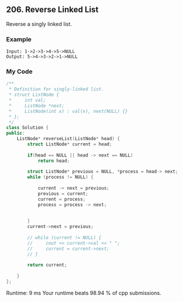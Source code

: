 ## 206. Reverse Linked List

Reverse a singly linked list.

### Example
```
Input: 1->2->3->4->5->NULL
Output: 5->4->3->2->1->NULL
```

### My Code
```c++
/**
 * Definition for singly-linked list.
 * struct ListNode {
 *     int val;
 *     ListNode *next;
 *     ListNode(int x) : val(x), next(NULL) {}
 * };
 */
class Solution {
public:
    ListNode* reverseList(ListNode* head) {
        struct ListNode* current = head;
        
        if(head == NULL || head -> next == NULL)
            return head;
        
        struct ListNode* previous = NULL, *process = head-> next;
        while (process != NULL) {
            
            current -> next = previous;
            previous = current;
            current = process;
            process = process -> next;
            
            
        }
        current->next = previous;
        
        // while (current != NULL) {
        //     cout << current->val << " ";
        //     current = current->next;
        // }
        
        return current;
        
    }
};
```
Runtime: 9 ms
Your runtime beats 98.94 % of cpp submissions.

